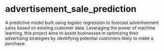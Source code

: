 # advertisement_sale_prediction
A predictive model built using logistic regression to forecast advertisement sales based on existing customer data. Leveraging the power of machine learning, this project aims to assist businesses in optimizing their advertising strategies by identifying potential customers likely to make a purchase.
